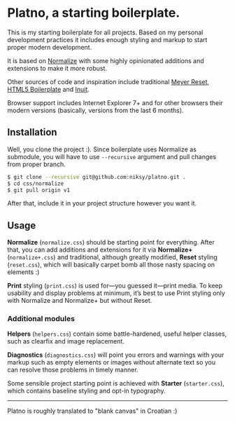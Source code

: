 # Platno, a starting boilerplate.

This is my starting boilerplate for all projects. Based on my personal development practices it includes enough styling and markup to start proper modern development.

It is based on [Normalize](http://necolas.github.com/normalize.css/) with some highly opinionated additions and extensions to make it more robust.

Other sources of code and inspiration include traditional [Meyer Reset](http://meyerweb.com/eric/tools/css/reset/), [HTML5 Boilerplate](http://html5boilerplate.com/) and [Inuit](http://inuitcss.com/).

Browser support includes Internet Explorer 7+ and for other browsers their modern versions (basically, versions from the last 6 months).

## Installation

Well, you clone the project :). Since boilerplate uses Normalize as submodule, you will have to use `--recursive` argument and pull changes from proper branch.

```bash
$ git clone --recursive git@github.com:niksy/platno.git .
$ cd css/normalize
$ git pull origin v1
```

After that, include it in your project structure however you want it.

## Usage

**Normalize** (`normalize.css`) should be starting point for everything. After that, you can add additions and extensions for it via **Normalize+** (`normalize+.css`) and traditional, although greatly modified, **Reset** styling (`reset.css`), which will basically carpet bomb all those nasty spacing on elements :)

**Print** styling (`print.css`) is used for—you guessed it—print media. To keep usability and display problems at minimum, it’s best to use Print styling only with Normalize and Normalize+ but without Reset.

### Additional modules

**Helpers** (`helpers.css`) contain some battle-hardened, useful helper classes, such as clearfix and image replacement.

**Diagnostics** (`diagnostics.css`) will point you errors and warnings with your markup such as empty elements or images without alternate text so you can resolve those problems in timely manner.

Some sensible project starting point is achieved with **Starter** (`starter.css`), which contains baseline styling and opt-in typography.

---

Platno is roughly translated to "blank canvas" in Croatian :)
